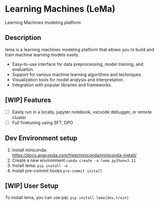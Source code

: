 # Learning Machines (LeMa)

Learning Machines modeling platform

## Description

lema is a learning machines modeling platform that allows you to build and train machine learning models easily.

- Easy-to-use interface for data preprocessing, model training, and evaluation.
- Support for various machine learning algorithms and techniques.
- Visualization tools for model analysis and interpretation.
- Integration with popular libraries and frameworks.

## [WIP] Features

- [ ] Easily run in a locally, jupyter notebook, vscvode debugger, or remote cluster
- [ ] Full finetuning using SFT, DPO

## Dev Environment setup

1. Install miniconda: https://docs.anaconda.com/free/miniconda/miniconda-install/
2. Create a new environment
   `conda create -n lema python=3.11`
3. Install lema:
   `pip install -e .`
4. Install pre-commit hooks
   `pre-commit install`

## [WIP] User Setup

To install lema, you can use pip:
`pip install lema[dev,train]`